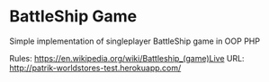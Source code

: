 # BattleShip Game
Simple implementation of singleplayer BattleShip game in OOP PHP

Rules: https://en.wikipedia.org/wiki/Battleship_(game)Live URL: http://patrik-worldstores-test.herokuapp.com/
